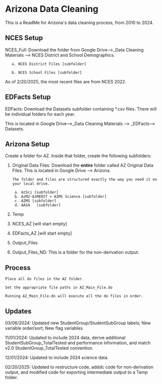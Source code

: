 
# Arizona Data Cleaning

This is a ReadMe for Arizona's data cleaning process, from 2010 to 2024.

## NCES Setup

NCES_Full: Download the folder from Google Drive-->_Data Cleaning Materials --> NCES District and School Demographics.
    
       a. NCES District Files [subfolder] 

       b. NCES School Files [subfolder]

As of 2/20/2025, the most recent files are from NCES 2022. 

## EDFacts Setup
EDFacts: Download the Datasets subfolder containing *.csv files. There will be individual folders for each year. 

This is located in Google Drive-->_Data Cleaning Materials --> _EDFacts--> Datasets.

## Arizona Setup
Create a folder for AZ. Inside that folder, create the following subfolders:

 1. Original Data Files: Download the **entire** folder called AZ Original Data Files. This is located in Google Drive --> Arizona.
   
        The folder and files are structured exactly the way you need it on your local drive.
     
         a. AzSci [subfolder]
         b. AzM2-AzMERIT + AIMS Science [subfolder]
         c. AIMS [subfolder]
         d. AASA   [subfolder]  
      
2. Temp 
         
3. NCES_AZ [will start empty]
      
4. EDFacts_AZ [will start empty]
      
5. Output_Files
      
6. Output_Files_ND: This is a folder for the non-derivation output.


## Process
    Place all do files in the AZ folder.
        
    Set the appropriate file paths in AZ_Main_File.do
        
    Running AZ_Main_File.do will execute all the do files in order.

## Updates

03/06/2024: Updated new StudentGroup/StudentSubGroup labels; New variable order/sort; New flag variables.

11/01/2024: Updated to include 2024 data, derive additional StudentSubGroup_TotalTested and performance information,
and match v2.0 StudentGroup_TotalTested convention.

12/01/2024: Updated to include 2024 science data.

02/20/2025: Updated to restructure code, adddc code for non-derivation output, and modified code for exporting intermediate output to a Temp folder. 
